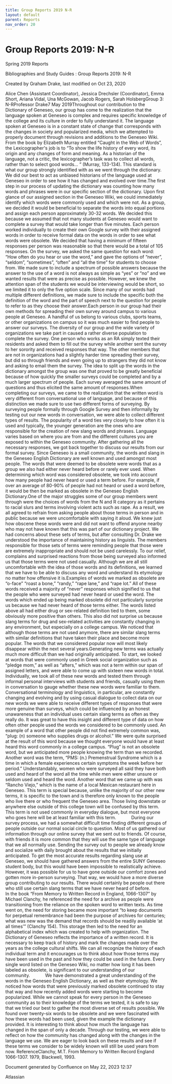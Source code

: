```yaml
---
title: Group Reports 2019 N-R
layout: default
parent: Reports
nav_order: 20
---
```


# Group Reports 2019: N-R

Spring 2019 Reports

Bibliographies and Study Guides : Group Reports 2019: N-R

Created by  Graham Drake, last modified on Oct 23, 2020

Alice Chen (Assistant Coordinator), Jessica Drechsler (Coordinator), Emma Short, Ariana Vidal, Una McGowan, Jacob Rogers, Sarah HolsbergGroup 3: N-RProfessor Drake7 May 2019Throughout our contribution to the Dictionary of Geneseo, our group has come to the realization that the language spoken at Geneseo is complex and requires specific knowledge of the college and its culture in order to fully understand it. The language spoken at Geneseo is in a constant state of change that corresponds with the changes in society and popularized media, which we attempted to properly document through revisions and additions to the Geneseo Wiki. From the book by Elizabeth Murray entitled “Caught in the Web of Words”, the Lexicographer's job is to “To show the life history of every word, its origin and any changes of form and meaning. As a historian of the language, not a critic, the lexicographer’s task was to collect all words, rather than to select good words... ” (Murray, 133-134). This standard is what our group strongly identified with as we went through the dictionary. We did our best to act as unbiased historians of the language used at Geneseo in order to see how it has changed and evolved over time.The first step in our process of updating the dictionary was counting how many words and phrases were in our specific section of the dictionary. Upon first glance of our assigned section in the Geneseo Wiki, we could immediately identify which words were commonly used and which were not. As a group, we decided it would be beneficial to separate the words into equal portions and assign each person approximately 30-32 words. We decided this because we assumed that not many students at Geneseo would want to complete a survey that would take longer than five minutes. Each person worked individually to create their own Google survey with their assigned words in order to receive formal data on the words in order to see what words were obsolete. We decided that having a minimum of fifteen responses per person was reasonable so that there would be a total of 105 responses. On the survey, we asked the same question for each word: “How often do you hear or use the word,” and gave the options of “never”, “seldom”, “sometimes”, “often” and “all the time” for students to choose from. We made sure to include a spectrum of possible answers because the answer to the use of a word is not always as simple as “yes” or “no” and we wanted results that were as precise as possible. However, we knew the attention span of the students we would be interviewing would be short, so we limited it to only the five option scale. Since many of our words had multiple different definitions, we made sure to include the specific both the definition of the word and the part of speech next to the question for people to refer to as they choose their answer.Each person in our group had their own methods for spreading their own survey around campus to various people at Geneseo. A handful of us belong to various clubs, sports teams, or other organizations on campus so it was much easier to find people to answer our surveys. The diversity of our group and the wide variety of organizations we take part in caused a rather diverse population to complete the survey. One person who works as an RA simply texted their residents and asked them to fill out the survey while another sent the survey to her sorority and received responses that way. The other members that are not in organizations had a slightly harder time spreading their survey, but did so through friends and even going up to strangers they did not know and asking to email them the survey. The idea to split up the words in the dictionary amongst the group was one that proved to be greatly beneficial because of how quickly the smaller surveys could be completed and by a much larger spectrum of people. Each survey averaged the same amount of questions and thus elicited the same amount of responses.When completing our surveys, we came to the realization that the written word is very different from conversational use of language, and because of this distinction we made sure to use two different forms of surveying. By surveying people formally through Google Survey and then informally by testing out our new words in conversation, we were able to collect different types of results. The popularity of a word ties very closely to how often it is used and typically, the younger generation are the ones who are responsible for the creation of new slang words and phrases. Language varies based on where you are from and the different cultures you are exposed to within the Geneseo community. After gathering all the necessary responses, we got back together to discuss our results from our formal survey. Since Geneseo is a small community, the words and slang in the Geneseo English Dictionary are well known and used amongst most people. The words that were deemed to be obsolete were words that as a group we also had either never heard before or rarely ever used. When determining which word was considered obsolete, we took into account how many people had never heard or used a term before. For example, if over an average of 80-90% of people had not heard or used a word before, it would be then be marked as obsolete in the Geneseo English Dictionary.One of the major struggles some of our group members went through were the choices of words from the N and R category as it pertains to racial slurs and terms involving violent acts such as rape. As a result, we all agreed to refrain from asking people about those terms in person and in public because we were uncomfortable with saying it aloud. We knew just how obscene these words were and did not want to offend anyone nearby who may not have known that this was part of our dictionary project. We had concerns about these sets of terms, but after consulting Dr. Drake we understood the importance of maintaining history as linguists. The members responsible for those sets of terms were reminding people that those were are extremely inappropriate and should not be used carelessly. To our relief, complains and surprised reactions from those being surveyed also informed us that those terms were not used casually. Although we are all still uncomfortable with the idea of those words and its definitions, we learned that we have to be able to discuss any word and understand its etymology no matter how offensive it is.Examples of words we marked as obsolete are “o-face” “roast a bone,” “randy,” “rape lane,” and “rape lot.” All of these words received a majority of “never” responses which signified to us that the people who were surveyed had never heard or used the word. The words which ended up being marked obsolete did not particularly surprise us because we had never heard of those terms either. The words listed above all had either drug or sex-related definition tied to them, some obviously more positive than others. This also did not surprise us because slang terms for drug and sex-related activities are constantly changing in any environment, but especially on a college campus. We noticed that although those terms are not used anymore, there are similar slang terms with similar definitions that have taken their place and become more popular. The words that we considered popular now will most likely disappear within the next several years.Generating new terms was actually much more difficult than we had originally anticipated. To start, we looked at words that were commonly used in Greek social organization such as “pledge mom,” as well as “afters,” which was not a term within our span of assigned letters, and were able to come up with sixteen new words in total. Individually, we took all of these new words and tested them through informal personal interviews with students and friends, casually using them in conversation to gauge whether these new words were familiar to them. Conversational terminology and linguistics, in particular, are constantly changing and evolving and by using casual dialogue to collect data on our new words we were able to receive different types of responses that were more genuine than surveys, which could be influenced by an honest unawareness that an individual uses certain slang terms as often as they really do. It was great to have this insight and different type of data on how often other people used the words we considered to be commonly used. An example of a word that other people did not find extremely common was, “plug: (n) someone who supplies drugs or alcohol.” We were quite surprised at the result of this word because we thought everyone would have at least heard this word commonly in a college campus. “Plug” is not an obsolete word, but we anticipated more people knowing the term than we recorded. Another word was the term, “PMS: (n.) Premenstrual Syndrome which is a time in which a female experiences certain symptoms the week before her period.” Understandably, women who were surveyed all said they have both used and heard of the word all the time while men were either unsure or seldom used and heard the word. Another word that we came up with was “Rancho Viejo,” which is the name of a local Mexican restaurant here in Geneseo. This term is special because, unlike the majority of our other new terms, it is specific to the town and is therefore only known to the people who live there or who frequent the Geneseo area. Those living downstate or anywhere else outside of this college town will be confused by this term. This term is not used commonly in everyday dialogue, but most everyone who goes here will be at least familiar with this term.            During our survey process, we had a somewhat difficult time finding different groups of people outside our normal social circle to question. Most of us gathered our information through our online survey that we sent out to friends. Of course, with friends it is more common that they will use the same type of language that we all normally use. Sending the survey out to people we already know and socialize with daily brought about the results that we initially anticipated. To get the most accurate results regarding slang use at Geneseo, we should have gathered answers from the entire SUNY Geneseo student body, but this would have been impossible to realistically achieve. However, it was possible for us to have gone outside our comfort zones and gotten more in-person surveying. That way, we would have a more diverse group contributing to our results. There would certainly be people out there who still use certain slang terms that we have never heard of before.            In the book “From Memory to Written Record in England, 1066-1307” by Michael Clanchy, he referenced the need for a archive as people were transitioning from the reliance on the spoken word to written texts. As time went on, the need for storing became more important “to keep documents for perpetual remembrance had been the purpose of archives for centuries; what was new was the demand that records should be readily available ‘at all times’” (Clanchy 154). This storage then led to the need for an alphabetical index which was created to help with organization. The Dictionary of Geneseo reflects the importance of a written record. It is necessary to keep track of history and mark the changes made over the years as the college cultural shifts. We can all recognize the history of each individual term and it encourages us to think about how those terms may have been used in the past and how they could be used in the future. Every single word listed on the Geneseo Wiki, no matter how long it has been labeled as obsolete, is significant to our understanding of our community.            We have demonstrated a great understanding of the words in the Geneseo English Dictionary, as well as their etymology. We noticed how words that were previously marked obsolete continued to stay that way and how recently added words were starting to become popularized. While we cannot speak for every person in the Geneseo community as to their knowledge of the terms we tested, it is safe to say that we tried our best to gather the most diverse set of results possible. We found over twenty-six words to be obsolete and we were fascinated with how these words had been used, given the example the dictionary provided. It is interesting to think about how much the language has changed in the span of only a decade. Through our testing, we were able to reflect on how the community has changed along with the changes in the language we use. We are eager to look back on these results and see if these terms we consider to be widely known will still be used years from now. ReferenceClanchy, M.T. From Memory to Written Record England 1066-1307. 1979, Blackwell, 1993.

Document generated by Confluence on May 22, 2023 12:37

Atlassian
